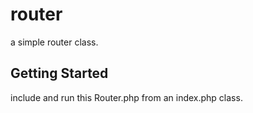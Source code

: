 # router
a simple router class.

## Getting Started
include and run this Router.php from an index.php class.
